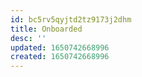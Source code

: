 ```yaml
---
id: bc5rv5qyjtd2tz9173j2dhm
title: Onboarded
desc: ''
updated: 1650742668996
created: 1650742668996
---
```



